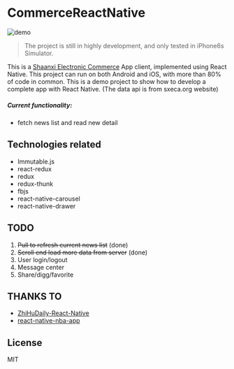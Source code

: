 # CommerceReactNative

![demo](http://sxeca.org/images/reactnative/cc.jpg)

> The project is still in highly development, and only tested in iPhone6s Simulator.

This is a [Shaanxi Electronic Commerce](http://www.sxeca.org) App client, implemented using React Native. This project can run on both Android and iOS, with more than 80% of code in common. This is a demo project to show how to develop a complete app with React Native. (The data api is from sxeca.org website)

##### Current functionality:

  * fetch news list and read new detail

## Technologies related

  * Immutable.js
  * react-redux
  * redux
  * redux-thunk
  * fbjs
  * react-native-carousel
  * react-native-drawer

## TODO

1. ~~Pull to refresh current news list~~ (done)
2. ~~Scroll end load more data from server~~ (done)
3. User login/logout
4. Message center
5. Share/digg/favorite

## THANKS TO

* [ZhiHuDaily-React-Native](https://github.com/race604/ZhiHuDaily-React-Native)
* [react-native-nba-app](https://github.com/wwayne/react-native-nba-app)

## License

MIT



